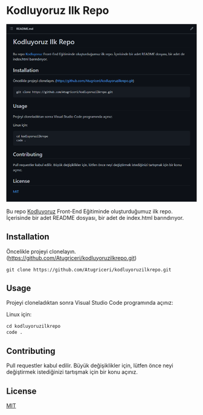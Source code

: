 # Kodluyoruz Ilk Repo

![GitHub](/project-img.png)

Bu repo [Kodluyoruz](https://www.kodluyoruz.org/) Front-End Eğitiminde oluşturduğumuz ilk repo. İçerisinde bir adet README dosyası, bir adet de index.html barındırıyor. 

## Installation
Öncelikle projeyi clonelayın. (https://github.com/Atugriceri/kodluyoruzilkrepo.git)

```
git clone https://github.com/Atugriceri/kodluyoruzilkrepo.git
```

## Usage
Projeyi cloneladıktan sonra Visual Studio Code programında açınız: 

Linux için: 

```
cd kodluyoruzilkrepo
code .
```

## Contributing
Pull requestler kabul edilir. Büyük değişiklikler için, lütfen önce neyi değiştirmek istediğinizi tartışmak için bir konu açınız. 

## License

[MIT](https://choosealicense.com/licenses/mit/)